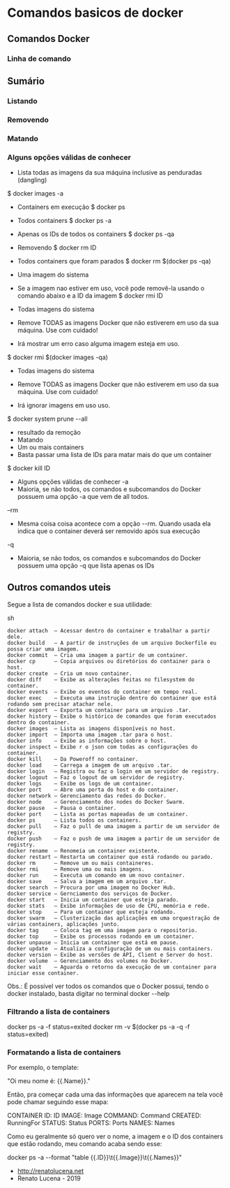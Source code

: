 # Comandos basicos de docker

## Comandos Docker

### Linha de comando

## Sumário
### Listando
### Removendo
### Matando
### Alguns opções válidas de conhecer

- Lista todas as imagens da sua máquina inclusive as penduradas (dangling)

$ docker images -a

- Containers em execução
$ docker ps


- Todos containers
$ docker ps -a

- Apenas os IDs de todos os containers
$ docker ps -qa

- Removendo
$ docker rm ID
- Todos containers que foram parados
$ docker rm $(docker ps -qa)

- Uma imagem do sistema
- Se a imagem nao estiver em uso, você pode removê-la usando o comando abaixo e a ID da imagem
$ docker rmi ID

- Todas imagens do sistema
- Remove TODAS as imagens Docker que não estiverem em uso da sua máquina. Use com cuidado!

- Irá mostrar um erro caso alguma imagem esteja em uso.

$ docker rmi $(docker images -qa)

- Todas imagens do sistema
- Remove TODAS as imagens Docker que não estiverem em uso da sua máquina. Use com cuidado!

- Irá ignorar imagens em uso uso.

$ docker system prune --all

- resultado da remoção
- Matando
- Um ou mais containers
- Basta passar uma lista de IDs para matar mais do que um container

$ docker kill ID

- Alguns opções válidas de conhecer
 -a
- Maioria, se não todos, os comandos e subcomandos do Docker possuem uma opção -a que vem de all todos.

 –rm
- Mesma coisa coisa acontece com a opção --rm. Quando usada ela indica que o container deverá ser removido após sua execução

 -q
- Maioria, se não todos, os comandos e subcomandos do Docker possuem uma opção -q que lista apenas os IDs

## Outros comandos uteis

Segue a lista de comandos docker e sua utilidade:

sh
```
docker attach  – Acessar dentro do container e trabalhar a partir dele.
docker build   – A partir de instruções de um arquivo Dockerfile eu possa criar uma imagem.
docker commit  – Cria uma imagem a partir de um container.
docker cp      – Copia arquivos ou diretórios do container para o host.
docker create  – Cria um novo container.
docker diff    – Exibe as alterações feitas no filesystem do container.
docker events  – Exibe os eventos do container em tempo real.
docker exec    – Executa uma instrução dentro do container que está rodando sem precisar atachar nele.
docker export  – Exporta um container para um arquivo .tar.
docker history – Exibe o histórico de comandos que foram executados dentro do container.
docker images  – Lista as imagens disponíveis no host.
docker import  – Importa uma imagem .tar para o host.
docker info    – Exibe as informações sobre o host.
docker inspect – Exibe r o json com todas as configurações do container.
docker kill    – Da Poweroff no container.
docker load    – Carrega a imagem de um arquivo .tar.
docker login   – Registra ou faz o login em um servidor de registry.
docker logout  – Faz o logout de um servidor de registry.
docker logs    – Exibe os logs de um container.
docker port    – Abre uma porta do host e do container.
docker network – Gerenciamento das redes do Docker.
docker node    – Gerenciamento dos nodes do Docker Swarm.
docker pause   – Pausa o container.
docker port    – Lista as portas mapeadas de um container.
docker ps      – Lista todos os containers.
docker pull    – Faz o pull de uma imagem a partir de um servidor de registry.
docker push    – Faz o push de uma imagem a partir de um servidor de registry.
docker rename  – Renomeia um container existente.
docker restart – Restarta um container que está rodando ou parado.
docker rm      – Remove um ou mais containeres.
docker rmi     – Remove uma ou mais imagens.
docker run     – Executa um comando em um novo container.
docker save    – Salva a imagem em um arquivo .tar.
docker search  – Procura por uma imagem no Docker Hub.
docker service – Gernciamento dos serviços do Docker.
docker start   – Inicia um container que esteja parado.
docker stats   – Exibe informações de uso de CPU, memória e rede.
docker stop    – Para um container que esteja rodando.
docker swarm   – Clusterização das aplicações em uma orquestração de várias containers, aplicações junto.
docker tag     – Coloca tag em uma imagem para o repositorio.
docker top     – Exibe os processos rodando em um container.
docker unpause – Inicia um container que está em pause.
docker update  – Atualiza a configuração de um ou mais containers.
docker version – Exibe as versões de API, Client e Server do host.
docker volume  – Gerenciamento dos volumes no Docker.
docker wait    – Aguarda o retorno da execução de um container para iniciar esse container.
```
Obs.: É possível ver todos os comandos que o Docker possui, tendo o docker instalado, basta digitar no terminal docker --help


### Filtrando a lista de containers

docker ps -a -f status=exited
docker rm -v $(docker ps -a -q -f status=exited)

### Formatando a lista de containers
Por exemplo, o template:

"Oi meu nome é: {{.Name}}."

Então, pra começar cada uma das informações que aparecem na tela você pode chamar seguindo esse mapa:

CONTAINER ID: ID
IMAGE: Image
COMMAND: Command
CREATED: RunningFor
STATUS: Status
PORTS: Ports
NAMES: Names

Como eu geralmente só quero ver o nome, a imagem e o ID dos containers que estão rodando, meu comando acaba sendo esse:

docker ps -a --format "table {{.ID}}\t{{.Image}}\t{{.Names}}"



- http://renatolucena.net
- Renato Lucena - 2019 

